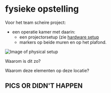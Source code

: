 # fysieke opstelling

Voor het team scheire project:

- een operatie kamer met daarin:
	- een projectorsetup (zie [hardware setup](hardware_NL.md)
	- markers op beide muren en op het plafond.

![Image of physical setup](images/physical_scheme.jpg)

		
Waarom is dit zo?

Waarom deze elementen op deze locatie?
 	 

## PICS OR DIDN'T HAPPEN 